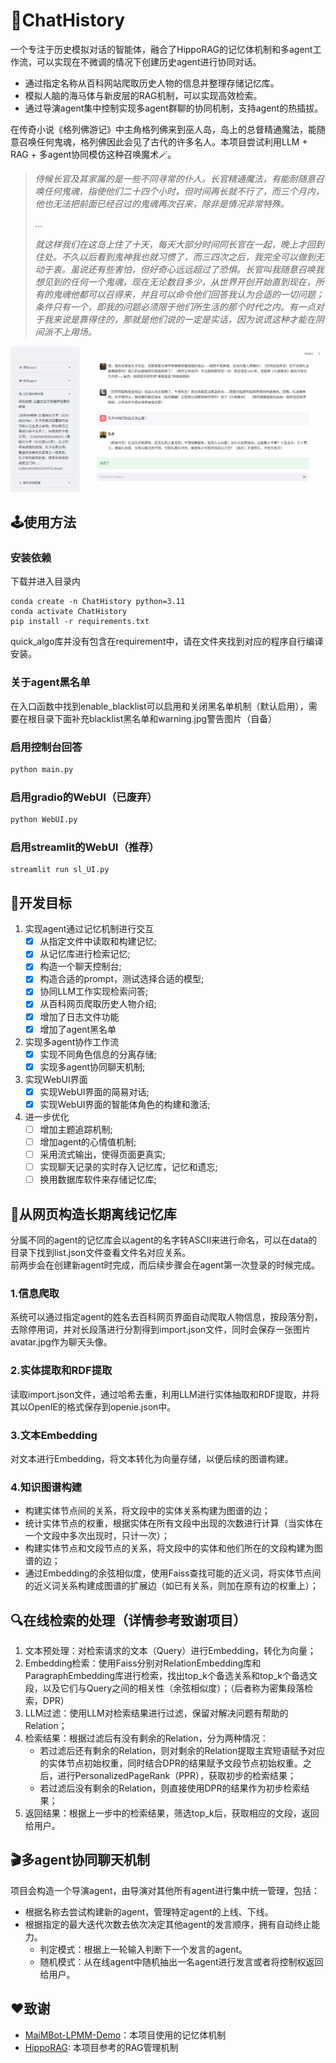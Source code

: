 # 🏯ChatHistory
一个专注于历史模拟对话的智能体，融合了HippoRAG的记忆体机制和多agent工作流，可以实现在不微调的情况下创建历史agent进行协同对话。
- 通过指定名称从百科网站爬取历史人物的信息并整理存储记忆库。
- 模拟人脑的海马体与新皮层的RAG机制，可以实现高效检索。
- 通过导演agent集中控制实现多agent群聊的协同机制，支持agent的热插拔。

在传奇小说《格列佛游记》中主角格列佛来到巫人岛，岛上的总督精通魔法，能随意召唤任何鬼魂，格列佛因此会见了古代的许多名人。本项目尝试利用LLM + RAG + 多agent协同模仿这种召唤魔术🪄。
> *侍候长官及其家属的是一些不同寻常的仆人。长官精通魔法，有能耐随意召唤任何鬼魂，指使他们二十四个小时，但时间再长就不行了，而三个月内，他也无法把前面已经召过的鬼魂再次召来，除非是情况非常特殊。*
> 
> *…*
> 
> *就这样我们在这岛上住了十天，每天大部分时间同长官在一起，晚上才回到住处。不久以后看到鬼神我也就习惯了，而三四次之后，我完全可以做到无动于衷。虽说还有些害怕，但好奇心远远超过了恐惧。长官叫我随意召唤我想见到的任何一个鬼魂，现在无论数目多少，从世界开创开始直到现在，所有的鬼魂他都可以召得来，并且可以命令他们回答我认为合适的一切问题；条件只有一个，即我的问题必须限于他们所生活的那个时代之内。有一点对于我来说是靠得住的，那就是他们说的一定是实话，因为说谎这种才能在阴间派不上用场。*
>
![示例图片](./assets/example.jpg)
## 🕹️使用方法
### 安装依赖
下载并进入目录内
```
conda create -n ChatHistory python=3.11
conda activate ChatHistory
pip install -r requirements.txt
```
quick_algo库并没有包含在requirement中，请在文件夹找到对应的程序自行编译安装。
### 关于agent黑名单
在入口函数中找到enable_blacklist可以启用和关闭黑名单机制（默认启用），需要在根目录下面补充blacklist黑名单和warning.jpg警告图片（自备）
### 启用控制台回答
```sh
python main.py
```
### 启用gradio的WebUI（已废弃）
```sh
python WebUI.py
```
### 启用streamlit的WebUI（推荐）
```
streamlit run sl_UI.py
```
## 🎯开发目标
1. 实现agent通过记忆机制进行交互
    - [x] 从指定文件中读取和构建记忆;
    - [x] 从记忆库进行检索记忆;
    - [x] 构造一个聊天控制台;
    - [x] 构造合适的prompt，测试选择合适的模型;
    - [x] 协同LLM工作实现检索问答;
    - [x] 从百科网页爬取历史人物介绍;
    - [x] 增加了日志文件功能
    - [x] 增加了agent黑名单
2. 实现多agent协作工作流
    - [x] 实现不同角色信息的分离存储;
    - [x] 实现多agent协同聊天机制;
3. 实现WebUI界面
    - [x] 实现WebUI界面的简易对话;
    - [x] 实现WebUI界面的智能体角色的构建和激活;
4. 进一步优化
    - [ ] 增加主题追踪机制;
    - [ ] 增加agent的心情值机制;
    - [ ] 采用流式输出，使得页面更真实;
    - [ ] 实现聊天记录的实时存入记忆库，记忆和遗忘;
    - [ ] 换用数据库软件来存储记忆库;
## 🧠从网页构造长期离线记忆库
分属不同的agent的记忆库会以agent的名字转ASCII来进行命名，可以在data的目录下找到list.json文件查看文件名对应关系。  
前两步会在创建新agent时完成，而后续步骤会在agent第一次登录的时候完成。
### 1.信息爬取
系统可以通过指定agent的姓名去百科网页界面自动爬取人物信息，按段落分割，去除停用词，并对长段落进行分割得到import.json文件，同时会保存一张图片avatar.jpg作为聊天头像。   
### 2.实体提取和RDF提取
读取import.json文件，通过哈希去重，利用LLM进行实体抽取和RDF提取，并将其以OpenIE的格式保存到openie.json中。
### 3.文本Embedding
对文本进行Embedding，将文本转化为向量存储，以便后续的图谱构建。
### 4.知识图谱构建
- 构建实体节点间的关系，将文段中的实体关系构建为图谱的边；
- 统计实体节点的权重，根据实体在所有文段中出现的次数进行计算（当实体在一个文段中多次出现时，只计一次）；
- 构建实体节点和文段节点的关系，将文段中的实体和他们所在的文段构建为图谱的边；
- 通过Embedding的余弦相似度，使用Faiss查找可能的近义词，将实体节点间的近义词关系构建成图谱的扩展边（如已有关系，则加在原有边的权重上）；
## 🔍在线检索的处理（详情参考致谢项目）
1. 文本预处理：对检索请求的文本（Query）进行Embedding，转化为向量；
2. Embedding检索：使用Faiss分别对RelationEmbedding库和ParagraphEmbedding库进行检索，找出top_k个备选关系和top_k个备选文段，以及它们与Query之间的相关性（余弦相似度）；（后者称为密集段落检索，DPR）
3. LLM过滤：使用LLM对检索结果进行过滤，保留对解决问题有帮助的Relation；
4. 检索结果：根据过滤后有没有剩余的Relation，分为两种情况：
    - 若过滤后还有剩余的Relation，则对剩余的Relation提取主宾短语赋予对应的实体节点初始权重，同时结合DPR的结果赋予文段节点初始权重。之后，进行PersonalizedPageRank（PPR），获取初步的检索结果；
    - 若过滤后没有剩余的Relation，则直接使用DPR的结果作为初步检索结果；
5. 返回结果：根据上一步中的检索结果，筛选top_k后，获取相应的文段，返回给用户。
## 🎬多agent协同聊天机制
项目会构造一个导演agent，由导演对其他所有agent进行集中统一管理，包括：
- 根据名称去尝试构建新的agent，管理特定agent的上线、下线。
- 根据指定的最大迭代次数去依次决定其他agent的发言顺序，拥有自动终止能力。
    - 判定模式：根据上一轮输入判断下一个发言的agent。
    - 随机模式：从在线agent中随机抽出一名agent进行发言或者将控制权返回给用户。
## ❤️致谢
- [MaiMBot-LPMM-Demo](https://github.com/MaiM-with-u/MaiMBot-LPMM)：本项目使用的记忆体机制
- [HippoRAG](https://github.com/OSU-NLP-Group/HippoRAG): 本项目参考的RAG管理机制